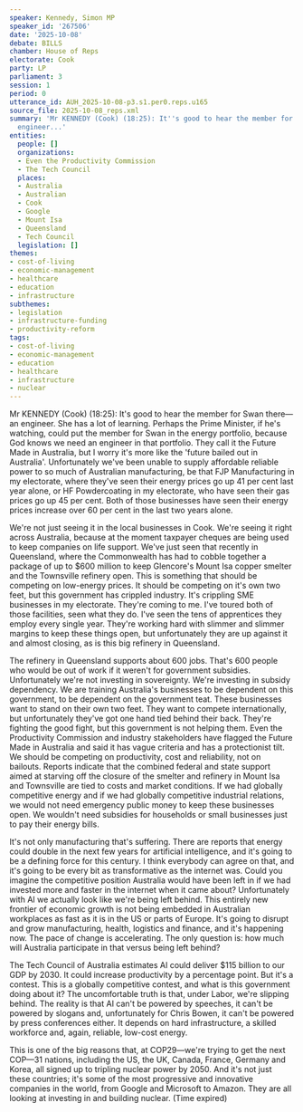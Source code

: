 ```yaml
---
speaker: Kennedy, Simon MP
speaker_id: '267506'
date: '2025-10-08'
debate: BILLS
chamber: House of Reps
electorate: Cook
party: LP
parliament: 3
session: 1
period: 0
utterance_id: AUH_2025-10-08-p3.s1.per0.reps.u165
source_file: 2025-10-08_reps.xml
summary: 'Mr KENNEDY (Cook) (18:25): It''s good to hear the member for Swan there—an
  engineer...'
entities:
  people: []
  organizations:
  - Even the Productivity Commission
  - The Tech Council
  places:
  - Australia
  - Australian
  - Cook
  - Google
  - Mount Isa
  - Queensland
  - Tech Council
  legislation: []
themes:
- cost-of-living
- economic-management
- healthcare
- education
- infrastructure
subthemes:
- legislation
- infrastructure-funding
- productivity-reform
tags:
- cost-of-living
- economic-management
- education
- healthcare
- infrastructure
- nuclear
---
```


Mr KENNEDY (Cook) (18:25): It's good to hear the member for Swan there—an engineer. She has a lot of learning. Perhaps the Prime Minister, if he's watching, could put the member for Swan in the energy portfolio, because God knows we need an engineer in that portfolio. They call it the Future Made in Australia, but I worry it's more like the 'future bailed out in Australia'. Unfortunately we've been unable to supply affordable reliable power to so much of Australian manufacturing, be that FJP Manufacturing in my electorate, where they've seen their energy prices go up 41 per cent last year alone, or HF Powdercoating in my electorate, who have seen their gas prices go up 45 per cent. Both of those businesses have seen their energy prices increase over 60 per cent in the last two years alone.

We're not just seeing it in the local businesses in Cook. We're seeing it right across Australia, because at the moment taxpayer cheques are being used to keep companies on life support. We've just seen that recently in Queensland, where the Commonwealth has had to cobble together a package of up to $600 million to keep Glencore's Mount Isa copper smelter and the Townsville refinery open. This is something that should be competing on low-energy prices. It should be competing on it's own two feet, but this government has crippled industry. It's crippling SME businesses in my electorate. They're coming to me. I've toured both of those facilities, seen what they do. I've seen the tens of apprentices they employ every single year. They're working hard with slimmer and slimmer margins to keep these things open, but unfortunately they are up against it and almost closing, as is this big refinery in Queensland.

The refinery in Queensland supports about 600 jobs. That's 600 people who would be out of work if it weren't for government subsidies. Unfortunately we're not investing in sovereignty. We're investing in subsidy dependency. We are training Australia's businesses to be dependent on this government, to be dependent on the government teat. These businesses want to stand on their own two feet. They want to compete internationally, but unfortunately they've got one hand tied behind their back. They're fighting the good fight, but this government is not helping them. Even the Productivity Commission and industry stakeholders have flagged the Future Made in Australia and said it has vague criteria and has a protectionist tilt. We should be competing on productivity, cost and reliability, not on bailouts. Reports indicate that the combined federal and state support aimed at starving off the closure of the smelter and refinery in Mount Isa and Townsville are tied to costs and market conditions. If we had globally competitive energy and if we had globally competitive industrial relations, we would not need emergency public money to keep these businesses open. We wouldn't need subsidies for households or small businesses just to pay their energy bills.

It's not only manufacturing that's suffering. There are reports that energy could double in the next few years for artificial intelligence, and it's going to be a defining force for this century. I think everybody can agree on that, and it's going to be every bit as transformative as the internet was. Could you imagine the competitive position Australia would have been left in if we had invested more and faster in the internet when it came about? Unfortunately with AI we actually look like we're being left behind. This entirely new frontier of economic growth is not being embedded in Australian workplaces as fast as it is in the US or parts of Europe. It's going to disrupt and grow manufacturing, health, logistics and finance, and it's happening now. The pace of change is accelerating. The only question is: how much will Australia participate in that versus being left behind?

The Tech Council of Australia estimates AI could deliver $115 billion to our GDP by 2030. It could increase productivity by a percentage point. But it's a contest. This is a globally competitive contest, and what is this government doing about it? The uncomfortable truth is that, under Labor, we're slipping behind. The reality is that AI can't be powered by speeches, it can't be powered by slogans and, unfortunately for Chris Bowen, it can't be powered by press conferences either. It depends on hard infrastructure, a skilled workforce and, again, reliable, low-cost energy.

This is one of the big reasons that, at COP29—we're trying to get the next COP—31 nations, including the US, the UK, Canada, France, Germany and Korea, all signed up to tripling nuclear power by 2050. And it's not just these countries; it's some of the most progressive and innovative companies in the world, from Google and Microsoft to Amazon. They are all looking at investing in and building nuclear. (Time expired)